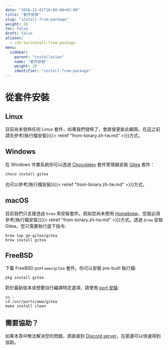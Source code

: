 ```yaml
---
date: "2016-12-01T16:00:00+02:00"
title: "套件安裝"
slug: "install-from-package"
weight: 20
toc: false
draft: false
aliases:
  - /zh-tw/install-from-package
menu:
  sidebar:
    parent: "installation"
    name: "套件安裝"
    weight: 20
    identifier: "install-from-package"
---
```


# 從套件安裝

## Linux

目前尚未發佈任何 Linux 套件，如果我們發佈了，會直接更新此網頁。在這之前請先參考[執行檔安裝]({{< relref "from-binary.zh-tw.md" >}})方式。

## Windows

在 Windows 作業系統你可以透過 [Chocolatey](https://chocolatey.org/) 套件管理器安裝 [Gitea](https://chocolatey.org/packages/gitea) 套件：

```sh
choco install gitea
```

也可以參考[執行檔安裝]({{< relref "from-binary.zh-tw.md" >}})方式。

## macOS

目前我們只支援透過 `brew` 來安裝套件。假如您尚未使用 [Homebrew](http://brew.sh/)，您就必須參考[執行檔安裝]({{< relref "from-binary.zh-tw.md" >}})方式。透過 `brew` 安裝 Gitea，您只需要執行底下指令:

```
brew tap go-gitea/gitea
brew install gitea
```

## FreeBSD

下載 FreeBSD port `www/gitea` 套件。你可以安裝 pre-built 執行檔:

```
pkg install gitea
```

對於最新版本或想要自行編譯特定選項，請使用 [port 安裝](https://www.freebsd.org/doc/handbook/ports-using.html):

```
su -
cd /usr/ports/www/gitea
make install clean
```

## 需要協助？

如果本頁中無法解決您的問題，請直接到 [Discord server](https://discord.gg/Gitea)，在那邊可以快速得到協助。
